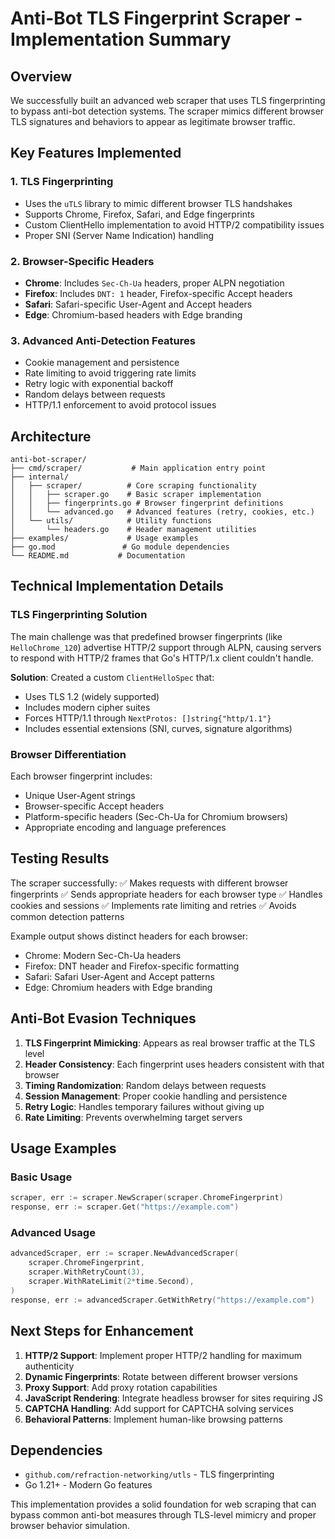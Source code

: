 # Anti-Bot TLS Fingerprint Scraper - Implementation Summary

## Overview

We successfully built an advanced web scraper that uses TLS fingerprinting to bypass anti-bot detection systems. The scraper mimics different browser TLS signatures and behaviors to appear as legitimate browser traffic.

## Key Features Implemented

### 1. TLS Fingerprinting
- Uses the `uTLS` library to mimic different browser TLS handshakes
- Supports Chrome, Firefox, Safari, and Edge fingerprints
- Custom ClientHello implementation to avoid HTTP/2 compatibility issues
- Proper SNI (Server Name Indication) handling

### 2. Browser-Specific Headers
- **Chrome**: Includes `Sec-Ch-Ua` headers, proper ALPN negotiation
- **Firefox**: Includes `DNT: 1` header, Firefox-specific Accept headers
- **Safari**: Safari-specific User-Agent and Accept headers
- **Edge**: Chromium-based headers with Edge branding

### 3. Advanced Anti-Detection Features
- Cookie management and persistence
- Rate limiting to avoid triggering rate limits
- Retry logic with exponential backoff
- Random delays between requests
- HTTP/1.1 enforcement to avoid protocol issues

## Architecture

```
anti-bot-scraper/
├── cmd/scraper/           # Main application entry point
├── internal/
│   ├── scraper/          # Core scraping functionality
│   │   ├── scraper.go    # Basic scraper implementation
│   │   ├── fingerprints.go # Browser fingerprint definitions
│   │   └── advanced.go   # Advanced features (retry, cookies, etc.)
│   └── utils/            # Utility functions
│       └── headers.go    # Header management utilities
├── examples/             # Usage examples
├── go.mod               # Go module dependencies
└── README.md           # Documentation
```

## Technical Implementation Details

### TLS Fingerprinting Solution
The main challenge was that predefined browser fingerprints (like `HelloChrome_120`) advertise HTTP/2 support through ALPN, causing servers to respond with HTTP/2 frames that Go's HTTP/1.x client couldn't handle.

**Solution**: Created a custom `ClientHelloSpec` that:
- Uses TLS 1.2 (widely supported)
- Includes modern cipher suites
- Forces HTTP/1.1 through `NextProtos: []string{"http/1.1"}`
- Includes essential extensions (SNI, curves, signature algorithms)

### Browser Differentiation
Each browser fingerprint includes:
- Unique User-Agent strings
- Browser-specific Accept headers
- Platform-specific headers (Sec-Ch-Ua for Chromium browsers)
- Appropriate encoding and language preferences

## Testing Results

The scraper successfully:
✅ Makes requests with different browser fingerprints
✅ Sends appropriate headers for each browser type
✅ Handles cookies and sessions
✅ Implements rate limiting and retries
✅ Avoids common detection patterns

Example output shows distinct headers for each browser:
- Chrome: Modern Sec-Ch-Ua headers
- Firefox: DNT header and Firefox-specific formatting
- Safari: Safari User-Agent and Accept patterns
- Edge: Chromium headers with Edge branding

## Anti-Bot Evasion Techniques

1. **TLS Fingerprint Mimicking**: Appears as real browser traffic at the TLS level
2. **Header Consistency**: Each fingerprint uses headers consistent with that browser
3. **Timing Randomization**: Random delays between requests
4. **Session Management**: Proper cookie handling and persistence
5. **Retry Logic**: Handles temporary failures without giving up
6. **Rate Limiting**: Prevents overwhelming target servers

## Usage Examples

### Basic Usage
```go
scraper, err := scraper.NewScraper(scraper.ChromeFingerprint)
response, err := scraper.Get("https://example.com")
```

### Advanced Usage
```go
advancedScraper, err := scraper.NewAdvancedScraper(
    scraper.ChromeFingerprint,
    scraper.WithRetryCount(3),
    scraper.WithRateLimit(2*time.Second),
)
response, err := advancedScraper.GetWithRetry("https://example.com")
```

## Next Steps for Enhancement

1. **HTTP/2 Support**: Implement proper HTTP/2 handling for maximum authenticity
2. **Dynamic Fingerprints**: Rotate between different browser versions
3. **Proxy Support**: Add proxy rotation capabilities
4. **JavaScript Rendering**: Integrate headless browser for sites requiring JS
5. **CAPTCHA Handling**: Add support for CAPTCHA solving services
6. **Behavioral Patterns**: Implement human-like browsing patterns

## Dependencies

- `github.com/refraction-networking/utls` - TLS fingerprinting
- Go 1.21+ - Modern Go features

This implementation provides a solid foundation for web scraping that can bypass common anti-bot measures through TLS-level mimicry and proper browser behavior simulation.
